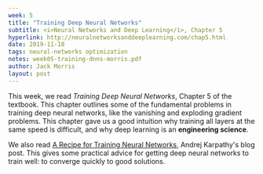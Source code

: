 ```yaml
---
week: 5
title: "Training Deep Neural Networks"
subtitle: <i>Neural Networks and Deep Learning</i>, Chapter 5
hyperlink: http://neuralnetworksanddeeplearning.com/chap5.html
date: 2019-11-10
tags: neural-networks optimization
notes: week05-training-dnns-morris.pdf
author: Jack Morris
layout: post
---
```

This week, we read *Training Deep Neural Networks*, Chapter 5 of the textbook.
This chapter outlines some of the fundamental problems in training deep neural
networks, like the vanishing and exploding gradient problems. This chapter gave
us a good intuition why training all layers at the same speed is difficult,
and why deep learning is an **engineering science**.

We also read [A Recipe for Training Neural Networks](http://karpathy.github.io/2019/04/25/recipe/),
Andrej Karpathy's blog post. This gives some practical advice for getting
deep neural networks to train well: to converge quickly to good solutions.
